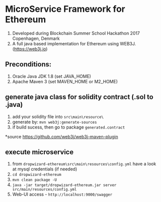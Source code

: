 # MicroService Framework for Ethereum
 
1. Developed during Blockchain Summer School Hackathon 2017 Copenhagen, Denmark
2. A full java based implementation for Ethereum using WEB3J. (https://web3j.io)

## Preconditions:

1. Oracle Java JDK 1.8 (set JAVA_HOME) 
2. Apache Maven 3 (set MAVEN_HOME or M2_HOME)

## generate java class for solidity contract (.sol to .java)

1. add your solidity file into `src\main\resource\`
2. generate by: `mvn web3j:generate-sources`
3. if build sucess, then go to package `generated.contract`

*source https://github.com/web3j/web3j-maven-plugin

## execute microservice

1. from  `dropwizard-ethereum\src\main\resources\config.yml` have a look at mysql credentials (if needed)
2. `cd dropwizard-ethereum`
3. `mvn clean package -U`
4. `java -jar target/dropwizard-ethereum.jar server src/main/resources/config.yml`
5. Web-UI access - `http://localhost:9000/swagger`